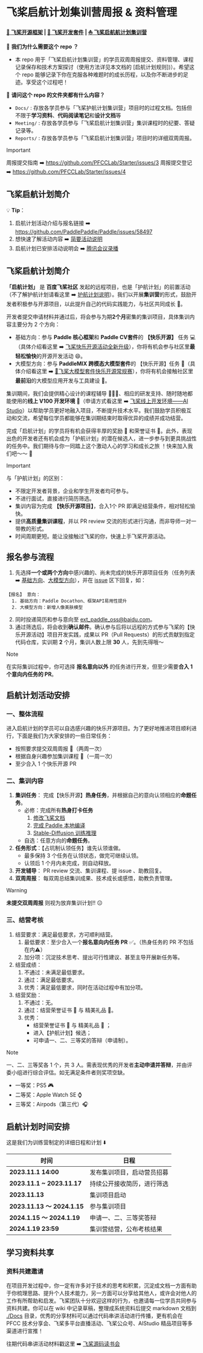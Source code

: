 # 飞桨启航计划集训营周报 & 资料管理
**[🚀 飞桨开源框架](https://github.com/PaddlePaddle/Paddle) | [🧰 飞桨开发套件](https://github.com/PaddlePaddle/PaddleOCR) | [⛵ 飞桨启航航计划集训营]( xxxxxx )**

🤔 **我们为什么需要这个 repo ？**
- 本 repo 用于「飞桨启航计划集训营」的学员双周周报提交、资料管理、课程记录保存和技术方案探讨（使用方法详见本文档的 [启航计划规则])）。希望这个 repo 能够记录下你在克服各种难题时的成长历程，以及你不断进步的足迹。享受这个过程吧！ 

📁 **请问这个 repo 的文件夹都有什么内容？**
- `Docs/` : 存放各学员参与「飞桨护航计划集训营」项目时的过程文档。包括但不限于**学习资料**、**代码阅读笔记**和**设计文档**等
- `Meeting/` : 存放各学员参与「飞桨启航计划集训营」集训课程时的纪要、答疑记录等。
- `Reports/` :  存放各学员参与「飞桨启航计划集训营」项目时的详细双周周报。

> [!IMPORTANT]  
> 周报提交指南 ➡️ https://github.com/PFCCLab/Starter/issues/3
> 周报提交登记 ➡️ https://github.com/PFCCLab/Starter/issues/4


## 飞桨启航计划简介
💡 **Tip**：
  1. 启航计划活动介绍与报名链接 ➡️ https://github.com/PaddlePaddle/Paddle/issues/58497
  2. 想快速了解活动内容  ➡️ [简要活动说明](https://www.canva.cn/design/DAFzeTQ1pNg/_v_I0Wox03pyIsvTNsJ23w/edit?utm_content=DAFzeTQ1pNg&utm_campaign=designshare&utm_medium=link2&utm_source=sharebutton)  
  3. 启航计划已安排活动说明会 ➡️ [腾讯会议录播](https://meeting.tencent.com/v2/cloud-record/share?id=d1ec6c3e-3cd6-4321-842a-d52f939daba2&from=3&is-single=true)

## 飞桨启航计划简介

**「启航计划」** 是 **百度飞桨社区** 发起的远程项目，也是「护航计划」的前置活动（不了解护航计划请看这里 ➡️ [护航计划说明](https://github.com/PFCCLab/Camp)）。我们以开展**集训营**的形式，鼓励开发者积极参与开源项目，以此提升自己的代码实践能力，与社区共同成长 💪。

开发者提交申请材料并通过后，将会参与为期**2个月**密集的集训项目，具体集训内容主要分为 2 个方向：
- 基础方向：参与 **Paddle 核心框架**和 **Paddle CV套件**的 **【快乐开源】** 任务 💻（具体介绍看这里 ➡️ [飞桨快乐开源活动全新升级](https://github.com/PaddlePaddle/Paddle/issues/56689)），你将有机会参与社区里**最轻松愉快**的开源开发活动 😄。
- 大模型方向：参与 **PaddleMIX 跨模态大模型套件**的 【快乐开源】任务 🤖（具体介绍看这里 ➡️ [🏅️飞桨大模型套件快乐开源常规赛](https://github.com/PaddlePaddle/PaddleMIX/issues/272)），你将有机会接触社区里**最前沿**的大模型应用开发与工具建设 🤩。

集训期间，我们会提供精心设计的课程辅导 🧑🏻‍💻、相应的研发支持、随时随地都能使用的**线上 V100 开发环境** 🔧（申请方式看这里 ➡️ [飞桨线上开发环境——AI Studio](https://github.com/PaddlePaddle/community/tree/master/pfcc/call-for-contributions#%E9%A3%9E%E6%A1%A8%E7%BA%BF%E4%B8%8A%E5%BC%80%E5%8F%91%E7%8E%AF%E5%A2%83ai-studio)）以帮助学员更好地融入项目，不断提升技术水平。我们鼓励学员积极互动和交流，希望每位学员都能够在集训期结束时取得优异的成绩并成功结营。

完成「启航计划」的学员将有机会获得丰厚的奖励 🎁 和荣誉证书 📃。此外，表现出色的开发者还有机会成为「护航计划」的潜在候选人，进一步参与到更具挑战性的任务中。我们期待与你一同踏上这个激动人心的学习和成长之旅 ！快来加入我们吧～～ 💓

> [!IMPORTANT]  
> 与「护航计划」的区别：
>   * 不限定开发者背景，企业和学生开发者均可参与。
>   * 不进行面试，直接进行简历筛选。
>   * 集训内容为完成 **【快乐开源项目】**，合入1个 PR 即满足结营条件，相对轻松愉快。
>   * 提供**高质量集训课程**，并以 PR review 交流的形式进行沟通，而非导师一对一带教的形式。
>   * 时间周期更短。能让没接触过飞桨的你，快速上手飞桨开源活动。


## 报名参与流程
1. 先选择**一个或两个方向**中感兴趣的、尚未完成的快乐开源项目任务（任务列表 ➡️ [基础方向](https://github.com/PaddlePaddle/Paddle/issues/56689#happy-tasks)、[大模型方向](https://github.com/PaddlePaddle/PaddleMIX/issues/272)），并在 [issue](https://github.com/PaddlePaddle/Paddle/issues/58497) 区下回复，如：

```
【报名】 意向：
  1. 基础方向：Paddle Docathon、框架API易用性提升
  2. 大模型方向：新增人像美肤模型
```

2. 同时投递简历和参与意向至 [ext_paddle_oss@baidu.com](mailto:ext_paddle_oss@baidu.com)。
3. 通过筛选后，将会收到**确认邮件**。确认参与后将以远程的方式参与飞桨的【快乐开源活动】项目开发实践，成果以 PR（Pull Requests）的形式贡献到指定代码仓库，实训期 **2** 个月，集训人数上限 **30** 人，先到先得哦～

> [!NOTE]  
> 在实际集训过程中，你可选择 **报名意向以外** 的任务进行开发，但至少需要**合入 1 个意向内任务的 PR**。


## 启航计划活动安排

### 一、整体流程

进入启航计划的学员可以自选感兴趣的快乐开源项目。为了更好地推进项目顺利进行，下面是我们为大家安排的一些日常任务：

* 按照要求提交双周周报 📄（两周一次）
* 根据自身兴趣参加集训课程 📖（一周一次）
* 至少合入 1 个快乐开源 PR 

### 二、集训内容

1. **集训任务**：
   完成【快乐开源】**热身任务**，并根据自己的意向认领相应的**命题任务**。
   * 必修：完成所有**热身打卡任务**
     1. [修改飞桨文档](https://github.com/PaddlePaddle/Paddle/issues/56689#warmup-tasks-1)
     2. [完成 Paddle 本地编译](https://github.com/PaddlePaddle/Paddle/issues/56689#warmup-tasks-2)
     3. [Stable-Diffusion 训练推理](https://github.com/PaddlePaddle/PaddleMIX/issues/273)
   * 自选：任意方向的**命题任务**。
4. **任务形式**：【占坑制认领任务】谁先认领谁做。
   * 最多保持 3 个任务在认领状态，做完可继续认领。
   * 认领后 1 个月内未完成，则自动释放。
5. **开发辅导**： PR review 交流、集训课程、提 issue 、助教回复。
6. **双周周报**： 每双周总结集训成果、技术成长或感悟，助教负责管理。

> [!WARNING]  
> **未提交双周周报** 则视为放弃集训计划‼️ 😐


### 三、结营考核

1. 结营要求：满足最低要求，方可顺利结营。
   1. 最低要求：至少合入一个**报名意向内任务 PR** ✅。（热身任务的 PR 不包括在内⚠️）
   2. 加分项：沉淀技术思考、提出可行性建议、甚至主导开展新任务等。
2. 结营成绩：
   1. 不通过：未满足最低要求。  
   2. 通过：满足最低要求。
   3. 优秀：满足最低要求，同时在活动过程中有加分项。
3. 结营奖励：
   1. 不通过：无。
   2. 通过：结营荣誉证书 📃 与 精美礼品 🎁。
   3. 优秀：
      * 结营荣誉证书 📃 与 精美礼品 🎁 ；
      * 进入【护航计划】候选；
      * 可申请一、二、三等奖的答辩（申请制）。

> [!NOTE]  
>  一、二、三等奖各 1 个，共 3 人。需表现优秀的开发者**主动申请并答辩**，并由评委小组进行综合评估。如无满足条件者则奖项空缺。
>  * 一等奖：PS5 🎮 
>  * 二等奖：Apple Watch SE ⌚️
>  * 三等奖：Airpods（第三代）🎧


## 启航计划时间安排

这是我们为训练营制定的详细日程和计划 ⬇️ 

|          **时间**          |          **日程**          |
| -------------------------- | -------------------------- |
| **2023.11.1 14:00**       | 发布集训项目，启动营员招募 |
| **2023.11.1 ~ 2023.11.17** | 持续公开接收简历，进行筛选     |
| **2023.11.13**        | 集训项目启动  |
| **2023.11.13 ～ 2024.1.15** | 参与集训项目             |
| **2024.1.15 ～ 2024.1.19** | 申请一、二、三等奖答辩     |
| **2024.1.19 23:59**        | 集训营结营，公布考核结果   |


## 学习资料共享

### 资料共建邀请

在项目开发过程中，你一定有许多对于技术的思考和积累，沉淀成文档一方面有助于你梳理思路、提升个人技术能力，另一方面可以分享给其他人，或许会对他人的工作有所帮助和启发。飞桨团队十分欢迎这样的行为，也邀请每一位学员共同参与资料共建。你可以在 wiki 中记录草稿，整理成系统资料后提交 markdown 文档到 [./Docs](https://github.com/PFCCLab/Starter/tree/main/Docs) 目录，优秀的分享材料可以通过代码串讲活动进行传播，更有机会在 PFCC 技术分享会、飞桨多平台直播活动、飞桨公众号、AIStudio 精品项目等多渠道进行宣推！

往期代码串讲活动材料戳这里 ➡️ [飞桨源码读书会](https://github.com/PaddlePaddle/community/tree/master/pfcc/paddle-code-reading)


